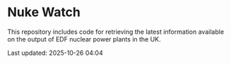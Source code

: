# Nuke Watch

This repository includes code for retrieving the latest information available on the output of EDF nuclear power plants in the UK.

Last updated: 2025-10-26 04:04